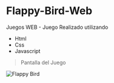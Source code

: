 # Flappy-Bird-Web

Juegos WEB -  Juego Realizado utilizando 
- Html
- Css
- Javascript

> Pantalla del Juego

![Flappy Bird](https://user-images.githubusercontent.com/68364639/121409836-88be1c00-c927-11eb-89f0-b73d0b0be9bb.png)

